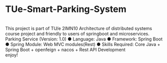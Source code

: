 # TUe-Smart-Parking-System
<br>
This project is part of TU/e 2IMN10 Architecture of distributed systems course project and friendly to users of springboot and microservices.
<br>
Parking Service (Version: 1.0) ● Language: Java ● Framework: Spring Boot ● Spring Module: Web MVC modules(Rest) ● Skills Required: Core Java + Spring Boot + openfeign + nacos + Rest API Development
<br>
enjoy!
